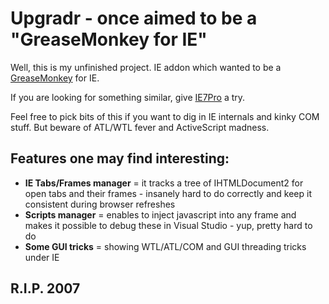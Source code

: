 # Upgradr - once aimed to be a "GreaseMonkey for IE"

Well, this is my unfinished project. IE addon which wanted to be a [GreaseMonkey][greasemonkey] for IE.

If you are looking for something similar, give [IE7Pro][ie7pro] a try.

Feel free to pick bits of this if you want to dig in IE internals and kinky COM stuff. But beware of ATL/WTL fever and ActiveScript madness.

## Features one may find interesting:

* **IE Tabs/Frames manager** = it tracks a tree of IHTMLDocument2 for open tabs and their frames - insanely hard to do correctly and keep it consistent during browser refreshes
* **Scripts manager** = enables to inject javascript into any frame and makes it possible to debug these in Visual Studio - yup, pretty hard to do
* **Some GUI tricks** = showing WTL/ATL/COM and GUI threading tricks under IE

## R.I.P. 2007

[greasemonkey]:http://en.wikipedia.org/wiki/Greasemonkey
[ie7pro]:http://en.wikipedia.org/wiki/IE7pro